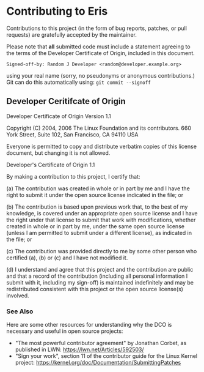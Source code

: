 # Contributing to Eris

Contributions to this project (in the form of bug reports, patches, or pull
requests) are gratefully accepted by the maintainer.

Please note that **all** submitted code must include a statement agreeing to
the terms of the Developer Certificate of Origin, included in this document.

    Signed-off-by: Random J Developer <random@developer.example.org>

using your real name (sorry, no pseudonyms or anonymous contributions.)
Git can do this automatically using: `git commit --signoff`

## Developer Ceritifcate of Origin

  Developer Certificate of Origin
  Version 1.1

  Copyright (C) 2004, 2006 The Linux Foundation and its contributors.
  660 York Street, Suite 102,
  San Francisco, CA 94110 USA

  Everyone is permitted to copy and distribute verbatim copies of this
  license document, but changing it is not allowed.


  Developer's Certificate of Origin 1.1

  By making a contribution to this project, I certify that:

  (a) The contribution was created in whole or in part by me and I
      have the right to submit it under the open source license
      indicated in the file; or

  (b) The contribution is based upon previous work that, to the best
      of my knowledge, is covered under an appropriate open source
      license and I have the right under that license to submit that
      work with modifications, whether created in whole or in part
      by me, under the same open source license (unless I am
      permitted to submit under a different license), as indicated
      in the file; or

  (c) The contribution was provided directly to me by some other
      person who certified (a), (b) or (c) and I have not modified
      it.

  (d) I understand and agree that this project and the contribution
      are public and that a record of the contribution (including all
      personal information I submit with it, including my sign-off) is
      maintained indefinitely and may be redistributed consistent with
      this project or the open source license(s) involved.

### See Also

Here are some other resources for understanding why the DCO is necessary and
useful in open source projects:

* "The most powerful contributor agreement" by Jonathan Corbet, as published
  in LWN: <https://lwn.net/Articles/592503/>
* "Sign your work", section 11 of the contributor guide for the Linux Kernel
  project: <https://kernel.org/doc/Documentation/SubmittingPatches>
